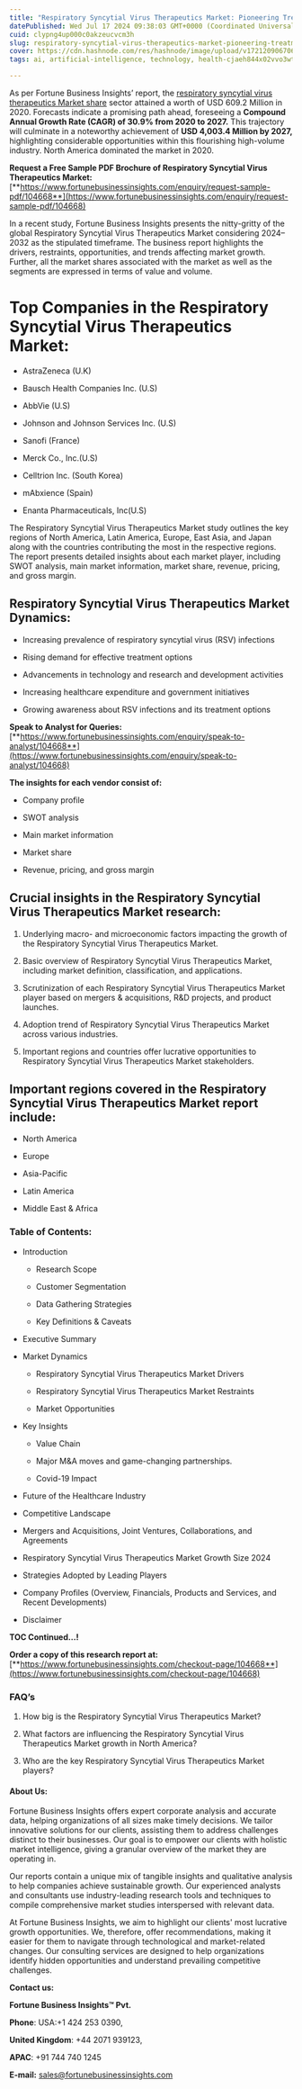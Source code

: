 ```yaml
---
title: "Respiratory Syncytial Virus Therapeutics Market: Pioneering Treatments for Respiratory Health"
datePublished: Wed Jul 17 2024 09:38:03 GMT+0000 (Coordinated Universal Time)
cuid: clypng4up000c0akzeucvcm3h
slug: respiratory-syncytial-virus-therapeutics-market-pioneering-treatments-for-respiratory-health
cover: https://cdn.hashnode.com/res/hashnode/image/upload/v1721209067064/885bca32-4f43-4577-83f8-e208888a83f5.png
tags: ai, artificial-intelligence, technology, health-cjaeh844x02vvo3wtj5r2s75q, healthcare

---
```


As per Fortune Business Insights’ report, the [respiratory syncytial virus therapeutics Market share](https://www.fortunebusinessinsights.com/respiratory-syncytial-virus-rsv-therapeutics-market-104668) sector attained a worth of USD 609.2 Million in 2020. Forecasts indicate a promising path ahead, foreseeing a **Compound Annual Growth Rate (CAGR) of 30.9% from 2020 to 2027.** This trajectory will culminate in a noteworthy achievement of **USD 4,003.4 Million by 2027,** highlighting considerable opportunities within this flourishing high-volume industry. North America dominated the market in 2020.

**Request a Free Sample PDF Brochure of Respiratory Syncytial Virus Therapeutics Market:** [**https://www.fortunebusinessinsights.com/enquiry/request-sample-pdf/104668**](https://www.fortunebusinessinsights.com/enquiry/request-sample-pdf/104668)

In a recent study, Fortune Business Insights presents the nitty-gritty of the global Respiratory Syncytial Virus Therapeutics Market considering 2024–2032 as the stipulated timeframe. The business report highlights the drivers, restraints, opportunities, and trends affecting market growth. Further, all the market shares associated with the market as well as the segments are expressed in terms of value and volume.

# **Top Companies in the Respiratory Syncytial Virus Therapeutics Market:**

* AstraZeneca (U.K)
    
* Bausch Health Companies Inc. (U.S)
    
* AbbVie (U.S)
    
* Johnson and Johnson Services Inc. (U.S)
    
* Sanofi (France)
    
* Merck Co., Inc.(U.S)
    
* Celltrion Inc. (South Korea)
    
* mAbxience (Spain)
    
* Enanta Pharmaceuticals, Inc(U.S)
    

The Respiratory Syncytial Virus Therapeutics Market study outlines the key regions of North America, Latin America, Europe, East Asia, and Japan along with the countries contributing the most in the respective regions. The report presents detailed insights about each market player, including SWOT analysis, main market information, market share, revenue, pricing, and gross margin.

## Respiratory Syncytial Virus Therapeutics Market **Dynamics**:

* Increasing prevalence of respiratory syncytial virus (RSV) infections
    
* Rising demand for effective treatment options
    
* Advancements in technology and research and development activities
    
* Increasing healthcare expenditure and government initiatives
    
* Growing awareness about RSV infections and its treatment options
    

**Speak to Analyst for Queries:** [**https://www.fortunebusinessinsights.com/enquiry/speak-to-analyst/104668**](https://www.fortunebusinessinsights.com/enquiry/speak-to-analyst/104668)

**The insights for each vendor consist of:**

* Company profile
    
* SWOT analysis
    
* Main market information
    
* Market share
    
* Revenue, pricing, and gross margin
    

## **Crucial insights in the Respiratory Syncytial Virus Therapeutics Market research:**

1. Underlying macro- and microeconomic factors impacting the growth of the Respiratory Syncytial Virus Therapeutics Market.
    
2. Basic overview of Respiratory Syncytial Virus Therapeutics Market, including market definition, classification, and applications.
    
3. Scrutinization of each Respiratory Syncytial Virus Therapeutics Market player based on mergers & acquisitions, R&D projects, and product launches.
    
4. Adoption trend of Respiratory Syncytial Virus Therapeutics Market across various industries.
    
5. Important regions and countries offer lucrative opportunities to Respiratory Syncytial Virus Therapeutics Market stakeholders.
    

## **Important regions covered in the Respiratory Syncytial Virus Therapeutics Market report include:**

* North America
    
* Europe
    
* Asia-Pacific
    
* Latin America
    
* Middle East & Africa
    

### **Table of Contents:**

* Introduction
    
    * Research Scope
        
    * Customer Segmentation
        
    * Data Gathering Strategies
        
    * Key Definitions & Caveats
        
* Executive Summary
    
* Market Dynamics
    
    * Respiratory Syncytial Virus Therapeutics Market Drivers
        
    * Respiratory Syncytial Virus Therapeutics Market Restraints
        
    * Market Opportunities
        
* Key Insights
    
    * Value Chain
        
    * Major M&A moves and game-changing partnerships.
        
    * Covid-19 Impact
        
* Future of the Healthcare Industry
    
* Competitive Landscape
    
* Mergers and Acquisitions, Joint Ventures, Collaborations, and Agreements
    
* Respiratory Syncytial Virus Therapeutics Market Growth Size 2024
    
* Strategies Adopted by Leading Players
    
* Company Profiles (Overview, Financials, Products and Services, and Recent Developments)
    
* Disclaimer
    

**TOC Continued…!**

**Order a copy of this research report at:** [**https://www.fortunebusinessinsights.com/checkout-page/104668**](https://www.fortunebusinessinsights.com/checkout-page/104668)

### **FAQ’s**

1. How big is the Respiratory Syncytial Virus Therapeutics Market?
    
2. What factors are influencing the Respiratory Syncytial Virus Therapeutics Market growth in North America?
    
3. Who are the key Respiratory Syncytial Virus Therapeutics Market players?
    

#### **About Us:**

Fortune Business Insights offers expert corporate analysis and accurate data, helping organizations of all sizes make timely decisions. We tailor innovative solutions for our clients, assisting them to address challenges distinct to their businesses. Our goal is to empower our clients with holistic market intelligence, giving a granular overview of the market they are operating in.

Our reports contain a unique mix of tangible insights and qualitative analysis to help companies achieve sustainable growth. Our experienced analysts and consultants use industry-leading research tools and techniques to compile comprehensive market studies interspersed with relevant data.

At Fortune Business Insights, we aim to highlight our clients' most lucrative growth opportunities. We, therefore, offer recommendations, making it easier for them to navigate through technological and market-related changes. Our consulting services are designed to help organizations identify hidden opportunities and understand prevailing competitive challenges.

**Contact us:**

**Fortune Business Insights™ Pvt.**

**Phone**: USA:+1 424 253 0390,

**United Kingdom**: +44 2071 939123,

**APAC**: +91 744 740 1245

**E-mail:** [sales@fortunebusinessinsights.com](mailto:sales@fortunebusinessinsights.com)